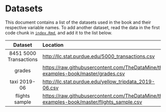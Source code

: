 # Datasets

This document contains a list of the datasets used in the book and their respective variable names. To add another dataset, read the data in the first code chunk in [`index.Rmd`](https://github.com/TheDataMine/the-examples-book/blob/master/index.Rmd), and add it to the list below.

| Dataset | Location | Variable name |
| :-------: | :-------- | :-------------: |
| 8451 5000 Transactions | http://llc.stat.purdue.edu/5000_transactions.csv | `transactions_5000` |
| grades | https://raw.githubusercontent.com/TheDataMine/the-examples-book/master/grades.csv | `grades` |
| taxi 2019-06 | http://llc.stat.purdue.edu/yellow_tripdata_2019-06.csv | `taxi_201906` |
| flights sample | https://raw.githubusercontent.com/TheDataMine/the-examples-book/master/flights_sample.csv | `flights_sample` |
